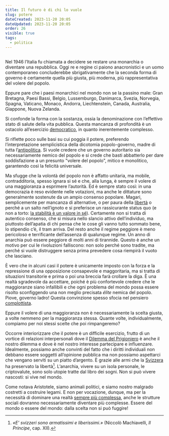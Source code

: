 ```yaml
---
title: Il futuro è di chi lo vuole
slug: potere
dateCreated: 2023-11-20 20:05
dateUpdated: 2023-11-20 20:05
order: 26
visible: true
tags:
  - politica
---
```


##

<span class="newthought">Nel 1946</span> l’Italia fu chiamata a decidere se restare una monarchia o diventare una repubblica. Oggi re e regine ci paiono anacronistici e un uomo contemporaneo concluderebbe sbrigativamente che la seconda forma di governo è certamente quella più giusta, più moderna, più rappresentativa del volere del popolo.

Eppure pare che i paesi monarchici nel mondo non se la passino male: Gran Bretagna, Paesi Bassi, Belgio, Lussemburgo, Danimarca, Svezia, Norvegia, Spagna, Vaticano, Monaco, Andorra, Liechtenstein, Canada, Australia, Giappone, Nuova Zelanda.

Si confonde la forma con la sostanza, ossia la denominazione con l’effettivo stato di salute della vita pubblica. Questa mancanza di profondità è un ostacolo all’esercizio [democratico](/notes/democrazia/), in quanto inerentemente complesso.

Si riflette poco sulle basi su cui poggia il potere, preferendo l’interpretazione semplicistica della dicotomia popolo-governo, madre di tutta l’[antipolitica](/notes/antipolitica/). Si vuole credere che un governo autoritario sia necessariamente nemico del popolo e si crede che basti abbatterlo per dare soddisfazione a un presunto "volere del popolo", mitico e monolitico, garantendo così la felicità universale.

Ma sfugge che la volontà del popolo non è affatto unitaria, ma mobile, contradditoria, spesso ignara si sé e che, alla lunga, è sempre il volere di una maggioranza a esprimere l’autorità. Ed è sempre stato così: in una democrazia è reso evidente nelle votazioni, ma anche le dittature sono generalmente sostenute da un ampio consenso popolare. Magari, semplicemente per mancanza di alternative, o per paura della [libertà](/notes/libero/) o perché a un salto nell’ignoto e si preferisce un rassicurante status quo (e non a torto: [la stabilità è un valore in sé](/notes/legge/)). Certamente non si tratta di autentico consenso, che si misura nello slancio attivo dell’individuo, ma piuttosto dell’apatia di chi pensa che le cose gli vanno tutto sommato bene, lo stipendio c’è, il tram arriva. Del resto anche il regime peggiore è meno pericoloso e terrificante dell’assenza di qualunque regime. Un anno di anarchia può essere peggiore di molti anni di tirannide. Questo è anche un motivo per cui le rivoluzioni falliscono: non solo perché sono tradite, ma perché si vuole distruggere senza prima prevedere cosa riempirà il vuoto che lasciano.

È vero che in alcuni casi il potere è unicamente imposto con la forza e la repressione di una opposizione consapevole e maggoritaria, ma si tratta di situazioni transitorie e prima o poi una breccia farà crollare la diga. È una realtà sgradevole da accettare, poiché è più confortevole credere che le maggioranze siano infallibili e che ogni problema del mondo possa essere risolto sconfiggendo una non meglio precisata _élite_ nemica del popolo. Piove, governo ladro! Questa convinzione spesso sfocia nel pensiero [complottista](/notes/complottismo/).

Eppure il volere di una maggioranza non è necessariamente la scelta giusta, a volte nemmeno per la maggioranza stessa. Quante volte, individualmente, compiamo per noi stessi scelte che poi rimpangeremo?

Occorre interiorizzare che il potere è un difficile esercizio, frutto di un vortice di relazioni interpersonali dove il [Dilemma del Prigioniero](/notes/dilemma/) è anche il nostro dilemma e dove è nel nostro interesse partecipare e influenzare. Idealmente, possiamo anche convinti del fatto che i diritti individuali non debbano essere soggetti all’opinione pubblica ma non possiamo aspettarci che vengano serviti su un piatto d’argento. È grazie alle armi che la [Svizzera](/notes/svizzera/) ha preservato la libertà[^-]. L’anarchia, vivere su un isola personale, le criptovalute, sono solo utopie tratte dal libro dei sogni. Non si può vivere nascosti: si vive nel mondo.

[^-]: _«E’ svizzeri sono armatissimi e liberissimi.»_ (Niccolò Machiavelli, _Il Principe_, cap. XII).

Come notava Aristotele, siamo animali politici, e siamo nostro malgrado costretti a costruire legami. E non per vocazione, dunque, ma per la necessità di dominare una realtà [sempre più complessa](/notes/progresso/), anche le strutture sociali dovranno necessariamente diventare più complesse. Essere del mondo o essere del mondo: dalla scelta non si può fuggire!

